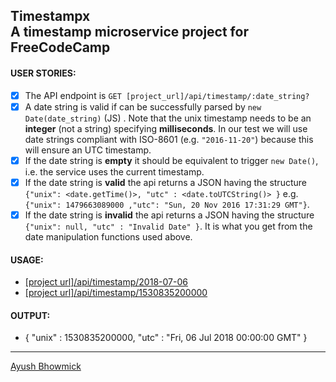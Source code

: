 Timestampx <br />A timestamp microservice project for FreeCodeCamp
----
#### USER STORIES:

- [x] The API endpoint is `GET [project_url]/api/timestamp/:date_string?`
- [x] A date string is valid if can be successfully parsed by `new Date(date_string)` (JS) . Note that the unix timestamp needs to be an **integer** (not a string) specifying **milliseconds**. In our test we will use date strings compliant with ISO-8601 (e.g. `"2016-11-20"`) because this will ensure an UTC timestamp.
- [x] If the date string is **empty** it should be equivalent to trigger `new Date()`, i.e. the service uses the current timestamp.
- [x] If the date string is **valid** the api returns a JSON having the structure 
`{"unix": <date.getTime()>, "utc" : <date.toUTCString()> }`
e.g. `{"unix": 1479663089000 ,"utc": "Sun, 20 Nov 2016 17:31:29 GMT"}`.
- [x] If the date string is **invalid** the api returns a JSON having the structure `{"unix": null, "utc" : "Invalid Date" }`. It is what you get from the date manipulation functions used above.

#### USAGE:
* [[project url]/api/timestamp/2018-07-06](https://Timestampx-fcc-project-1.glitch.me/api/timestamp/2018-07-06)
* [[project url]/api/timestamp/1530835200000](https://Timestampx-fcc-project-1.glitch.me/api/timestamp/1530835200000)

#### OUTPUT:
* { "unix" : 1530835200000, "utc" : "Fri, 06 Jul 2018 00:00:00 GMT" }

---
[Ayush Bhowmick](https://twitter.com/yagoestevez)
